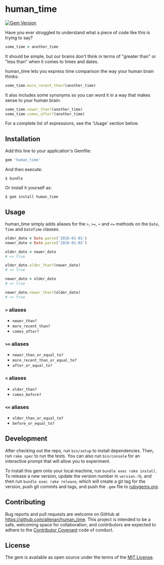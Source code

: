 # human_time

[![Gem Version](https://badge.fury.io/rb/human_time.svg)](https://badge.fury.io/rb/human_time)

Have you ever struggled to understand what a piece of code like this is trying to say?

```ruby
some_time > another_time
```

It should be simple, but our brains don't think in terms of "greater than" or "less than" when it comes to times and dates.

human_time lets you express time comparison the way your human brain thinks:

```ruby
some_time.more_recent_than?(another_time)
```

It also includes some synonyms so you can word it in a way that makes sense to your human brain:

```ruby
some_time.newer_than?(another_time)
some_time.comes_after?(another_time)
```

For a complete list of expressions, see the 'Usage' section below.


## Installation

Add this line to your application's Gemfile:

```ruby
gem 'human_time'
```

And then execute:

    $ bundle

Or install it yourself as:

    $ gem install human_time

## Usage

human_time simply adds aliases for the `>`, `>=`, `<` and `<=` methods on the `Date`, `Time` and `DateTime` classes.

```ruby
older_date = Date.parse('2016-01-01')
newer_date = Date.parse('2016-01-02')

older_date < newer_date
# => true

older_date.older_than?(newer_date)
# => true

newer_date > older_date
# => true

newer_date.newer_than?(older_date)
# => true
```

### `>` aliases

- `newer_than?`
- `more_recent_than?`
- `comes_after?`

### `>=` aliases

- `newer_than_or_equal_to?`
- `more_recent_than_or_equal_to?`
- `after_or_equal_to?`

### `<` aliases

- `older_than?`
- `comes_before?`

### `<=` aliases

- `older_than_or_equal_to?`
- `before_or_equal_to?`

## Development

After checking out the repo, run `bin/setup` to install dependencies. Then, run `rake spec` to run the tests. You can also run `bin/console` for an interactive prompt that will allow you to experiment.

To install this gem onto your local machine, run `bundle exec rake install`. To release a new version, update the version number in `version.rb`, and then run `bundle exec rake release`, which will create a git tag for the version, push git commits and tags, and push the `.gem` file to [rubygems.org](https://rubygems.org).

## Contributing

Bug reports and pull requests are welcome on GitHub at https://github.com/allenan/human_time. This project is intended to be a safe, welcoming space for collaboration, and contributors are expected to adhere to the [Contributor Covenant](http://contributor-covenant.org) code of conduct.


## License

The gem is available as open source under the terms of the [MIT License](http://opensource.org/licenses/MIT).
